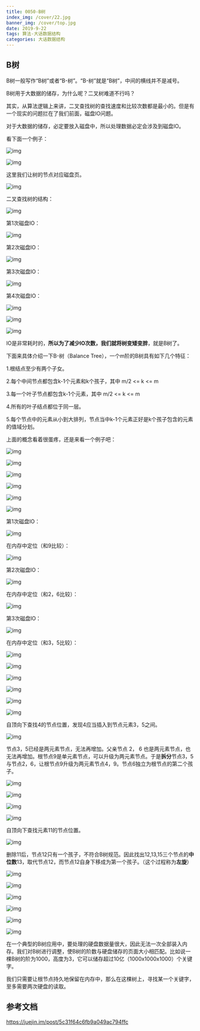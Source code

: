 ```yaml
---
title: 0050-B树
index_img: /cover/22.jpg
banner_img: /cover/top.jpg
date: 2019-9-22
tags: 算法-大话数据结构
categories: 大话数据结构
---
```




## B树

B树一般写作“B树”或者“B-树”。“B-树”就是“B树”，中间的横线并不是减号。

B树用于大数据的储存，为什么呢？二叉树难道不行吗？

其实，从算法逻辑上来讲，二叉查找树的查找速度和比较次数都是最小的。但是有一个现实的问题拦在了我们前面，磁盘IO问题。

对于大数据的储存，必定要放入磁盘中，所以处理数据必定会涉及到磁盘IO。

看下面一个例子：

![img](https://user-gold-cdn.xitu.io/2019/1/6/168232b1abfdfc89?imageView2/0/w/1280/h/960/format/webp/ignore-error/1)

![img](https://user-gold-cdn.xitu.io/2019/1/6/168232b1abfdfc89?imageView2/0/w/1280/h/960/format/webp/ignore-error/1)

这里我们让树的节点对应磁盘页。

![img](https://user-gold-cdn.xitu.io/2019/1/6/168232b1ade5fc24?imageView2/0/w/1280/h/960/format/webp/ignore-error/1)

二叉查找树的结构：

![img](https://user-gold-cdn.xitu.io/2019/1/6/168232b1b26bf2e8?imageView2/0/w/1280/h/960/format/webp/ignore-error/1)

第1次磁盘IO：

![img](https://user-gold-cdn.xitu.io/2019/1/6/168232b1bc8f309b?imageView2/0/w/1280/h/960/format/webp/ignore-error/1)

第2次磁盘IO：

![img](https://user-gold-cdn.xitu.io/2019/1/6/168232b1c828bb63?imageView2/0/w/1280/h/960/format/webp/ignore-error/1)

第3次磁盘IO：

![img](https://user-gold-cdn.xitu.io/2019/1/6/168232b1cd0ac5f1?imageView2/0/w/1280/h/960/format/webp/ignore-error/1)

第4次磁盘IO：

![img](https://user-gold-cdn.xitu.io/2019/1/6/168232b1cdc4983f?imageView2/0/w/1280/h/960/format/webp/ignore-error/1)

![img](https://user-gold-cdn.xitu.io/2019/1/6/168232b1cf06b36f?imageView2/0/w/1280/h/960/format/webp/ignore-error/1)

![img](https://user-gold-cdn.xitu.io/2019/1/6/168232b1d2bbfb75?imageView2/0/w/1280/h/960/format/webp/ignore-error/1)

IO是非常耗时的，**所以为了减少IO次数，我们就将树变矮变胖**，就是B树了。

下面来具体介绍一下B-树（Balance Tree），一个m阶的B树具有如下几个特征：

1.根结点至少有两个子女。

2.每个中间节点都包含k-1个元素和k个孩子，其中 m/2 <= k <= m

3.每一个叶子节点都包含k-1个元素，其中 m/2 <= k <= m

4.所有的叶子结点都位于同一层。

5.每个节点中的元素从小到大排列，节点当中k-1个元素正好是k个孩子包含的元素的值域分划。



上面的概念看着很蛋疼，还是来看一个例子吧：

![img](https://user-gold-cdn.xitu.io/2019/1/6/168232b1eab1116e?imageView2/0/w/1280/h/960/format/webp/ignore-error/1)

![img](https://user-gold-cdn.xitu.io/2019/1/6/168232b1eb401c01?imageView2/0/w/1280/h/960/format/webp/ignore-error/1)

![img](https://user-gold-cdn.xitu.io/2019/1/6/168232b1ec199d2f?imageView2/0/w/1280/h/960/format/webp/ignore-error/1)

![img](https://user-gold-cdn.xitu.io/2019/1/6/168232b1f3d365da?imageView2/0/w/1280/h/960/format/webp/ignore-error/1)

![img](https://user-gold-cdn.xitu.io/2019/1/6/168232b2001c6b90?imageView2/0/w/1280/h/960/format/webp/ignore-error/1)

![img](https://user-gold-cdn.xitu.io/2019/1/6/168232b203a7f6f2?imageView2/0/w/1280/h/960/format/webp/ignore-error/1)

第1次磁盘IO：





![img](https://user-gold-cdn.xitu.io/2019/1/6/168232b2028426a1?imageView2/0/w/1280/h/960/format/webp/ignore-error/1)

在内存中定位（和9比较）：

![img](https://user-gold-cdn.xitu.io/2019/1/6/168232b20712252c?imageView2/0/w/1280/h/960/format/webp/ignore-error/1)

第2次磁盘IO：

![img](https://user-gold-cdn.xitu.io/2019/1/6/168232b21ab39190?imageView2/0/w/1280/h/960/format/webp/ignore-error/1)

在内存中定位（和2，6比较）：

![img](https://user-gold-cdn.xitu.io/2019/1/6/168232b21f1f6280?imageView2/0/w/1280/h/960/format/webp/ignore-error/1)

第3次磁盘IO：

![img](https://user-gold-cdn.xitu.io/2019/1/6/168232b2210be1d5?imageView2/0/w/1280/h/960/format/webp/ignore-error/1)

在内存中定位（和3，5比较）：

![img](https://user-gold-cdn.xitu.io/2019/1/6/168232b2268e1ef2?imageView2/0/w/1280/h/960/format/webp/ignore-error/1)

![img](https://user-gold-cdn.xitu.io/2019/1/6/168232b222b71c31?imageView2/0/w/1280/h/960/format/webp/ignore-error/1)

![img](https://user-gold-cdn.xitu.io/2019/1/6/168232b23783a7ec?imageView2/0/w/1280/h/960/format/webp/ignore-error/1)

![img](https://user-gold-cdn.xitu.io/2019/1/6/168232b22b83bd29?imageView2/0/w/1280/h/960/format/webp/ignore-error/1)

![img](https://user-gold-cdn.xitu.io/2019/1/6/168232b24568925a?imageView2/0/w/1280/h/960/format/webp/ignore-error/1)

![img](https://user-gold-cdn.xitu.io/2019/1/6/168232b23cfbaff3?imageView2/0/w/1280/h/960/format/webp/ignore-error/1)

自顶向下查找4的节点位置，发现4应当插入到节点元素3，5之间。



![img](https://user-gold-cdn.xitu.io/2019/1/6/168232b255827ba3?imageView2/0/w/1280/h/960/format/webp/ignore-error/1)

节点3，5已经是两元素节点，无法再增加。父亲节点 2， 6 也是两元素节点，也无法再增加。根节点9是单元素节点，可以升级为两元素节点。于是**拆分**节点3，5与节点2，6，让根节点9升级为两元素节点4，9。节点6独立为根节点的第二个孩子。

![img](https://user-gold-cdn.xitu.io/2019/1/6/168232b26e7b69d1?imageView2/0/w/1280/h/960/format/webp/ignore-error/1)

![img](https://user-gold-cdn.xitu.io/2019/1/6/168232b27634916b?imageView2/0/w/1280/h/960/format/webp/ignore-error/1)

![img](https://user-gold-cdn.xitu.io/2019/1/6/168232b27df23411?imageView2/0/w/1280/h/960/format/webp/ignore-error/1)

![img](https://user-gold-cdn.xitu.io/2019/1/6/168232b27eddceca?imageView2/0/w/1280/h/960/format/webp/ignore-error/1)

自顶向下查找元素11的节点位置。

![img](https://user-gold-cdn.xitu.io/2019/1/6/168232b28771232f?imageView2/0/w/1280/h/960/format/webp/ignore-error/1)

删除11后，节点12只有一个孩子，不符合B树规范。因此找出12,13,15三个节点的**中位数**13，取代节点12，而节点12自身下移成为第一个孩子。（这个过程称为**左旋**）

![img](https://user-gold-cdn.xitu.io/2019/1/6/168232b28e96f94d?imageView2/0/w/1280/h/960/format/webp/ignore-error/1)

![img](https://user-gold-cdn.xitu.io/2019/1/6/168232b295c46fe3?imageView2/0/w/1280/h/960/format/webp/ignore-error/1)

![img](https://user-gold-cdn.xitu.io/2019/1/6/168232b299dbe7d1?imageView2/0/w/1280/h/960/format/webp/ignore-error/1)

![img](https://user-gold-cdn.xitu.io/2019/1/6/168232b2aa8e105f?imageView2/0/w/1280/h/960/format/webp/ignore-error/1)

![img](https://user-gold-cdn.xitu.io/2019/1/6/168232b2ae791779?imageView2/0/w/1280/h/960/format/webp/ignore-error/1)





![img](https://user-gold-cdn.xitu.io/2019/1/6/168232b2b25747e1?imageView2/0/w/1280/h/960/format/webp/ignore-error/1)



在一个典型的B树应用中，要处理的硬盘数据量很大，因此无法一次全部装入内存。我们对B树进行调整，使B树的阶数与硬盘储存的页面大小相匹配。比如说一棵B树的阶为1000，高度为3，它可以储存超过10亿（1000x1000x1000）个关键字。

我们只需要让根节点持久地保留在内存中，那么在这棵树上，寻找某一个关键字，至多需要两次硬盘的读取。



## 参考文档

https://juejin.im/post/5c31f64c6fb9a049ac794ffc


